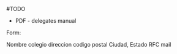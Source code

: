 #TODO

- PDF - delegates manual

Form:

Nombre colegio
direccion
codigo postal
Ciudad, Estado
RFC
mail
